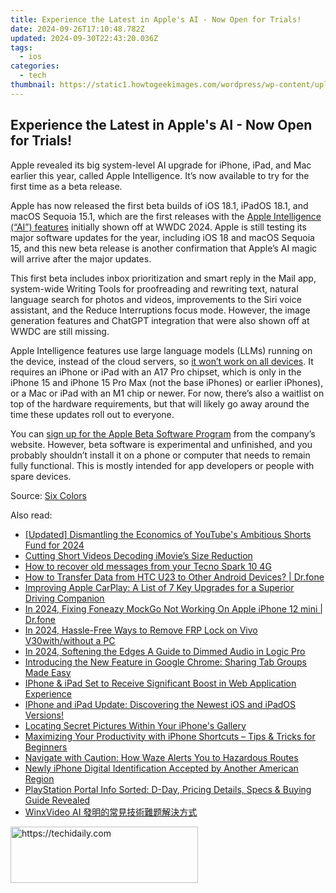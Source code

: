 ```yaml
---
title: Experience the Latest in Apple's AI - Now Open for Trials!
date: 2024-09-26T17:10:48.782Z
updated: 2024-09-30T22:43:20.036Z
tags:
  - ios
categories:
  - tech
thumbnail: https://static1.howtogeekimages.com/wordpress/wp-content/uploads/2024/07/apple_intelligence_featured-png.png
---
```


## Experience the Latest in Apple's AI - Now Open for Trials!

Apple revealed its big system-level AI upgrade for iPhone, iPad, and Mac earlier this year, called Apple Intelligence. It’s now available to try for the first time as a beta release.

 Apple has now released the first beta builds of iOS 18.1, iPadOS 18.1, and macOS Sequoia 15.1, which are the first releases with the [Apple Intelligence (“AI”) features](https://youtube-videos.techidaily.com/investing-successfully-with-a-makeup-channel/) initially shown off at WWDC 2024\. Apple is still testing its major software updates for the year, including iOS 18 and macOS Sequoia 15, and this new beta release is another confirmation that Apple’s AI magic will arrive after the major updates.

 This first beta includes inbox prioritization and smart reply in the Mail app, system-wide Writing Tools for proofreading and rewriting text, natural language search for photos and videos, improvements to the Siri voice assistant, and the Reduce Interruptions focus mode. However, the image generation features and ChatGPT integration that were also shown off at WWDC are still missing.

 Apple Intelligence features use large language models (LLMs) running on the device, instead of the cloud servers, so [it won’t work on all devices](https://fox-direct.techidaily.com/updated-smooth-volume-reduction-a-system-friendly-approach/). It requires an iPhone or iPad with an A17 Pro chipset, which is only in the iPhone 15 and iPhone 15 Pro Max (not the base iPhones) or earlier iPhones), or a Mac or iPad with an M1 chip or newer. For now, there’s also a waitlist on top of the hardware requirements, but that will likely go away around the time these updates roll out to everyone.

 You can [sign up for the Apple Beta Software Program](https://beta.apple.com/) from the company’s website. However, beta software is experimental and unfinished, and you probably shouldn’t install it on a phone or computer that needs to remain fully functional. This is mostly intended for app developers or people with spare devices.

 Source: [Six Colors](https://sixcolors.com/post/2024/07/new-betas-for-ios-18-1-ipados-18-1-and-macos-sequoia-bring-some-apple-intelligence-features/)

<ins class="adsbygoogle"
     style="display:block"
     data-ad-format="autorelaxed"
     data-ad-client="ca-pub-7571918770474297"
     data-ad-slot="1223367746"></ins>

<ins class="adsbygoogle"
     style="display:block"
     data-ad-client="ca-pub-7571918770474297"
     data-ad-slot="8358498916"
     data-ad-format="auto"
     data-full-width-responsive="true"></ins>

<span class="atpl-alsoreadstyle">Also read:</span>
<div><ul>
<li><a href="https://facebook-record-videos.techidaily.com/updated-dismantling-the-economics-of-youtubes-ambitious-shorts-fund-for-2024/"><u>[Updated] Dismantling the Economics of YouTube's Ambitious Shorts Fund for 2024</u></a></li>
<li><a href="https://fox-helps.techidaily.com/cutting-short-videos-decoding-imovies-size-reduction/"><u>Cutting Short Videos Decoding iMovie’s Size Reduction</u></a></li>
<li><a href="https://blog-min.techidaily.com/how-to-recover-old-messages-from-your-tecno-spark-10-4g-by-fonelab-android-recover-messages/"><u>How to recover old messages from your Tecno Spark 10 4G</u></a></li>
<li><a href="https://android-transfer.techidaily.com/how-to-transfer-data-from-htc-u23-to-other-android-devices-drfone-by-drfone-transfer-from-android-transfer-from-android/"><u>How to Transfer Data from HTC U23 to Other Android Devices? | Dr.fone</u></a></li>
<li><a href="https://os-tips.techidaily.com/improving-apple-carplay-a-list-of-7-key-upgrades-for-a-superior-driving-companion/"><u>Improving Apple CarPlay: A List of 7 Key Upgrades for a Superior Driving Companion</u></a></li>
<li><a href="https://review-topics.techidaily.com/in-2024-fixing-foneazy-mockgo-not-working-on-apple-iphone-12-mini-drfone-by-drfone-virtual-ios/"><u>In 2024, Fixing Foneazy MockGo Not Working On Apple iPhone 12 mini | Dr.fone</u></a></li>
<li><a href="https://bypass-frp.techidaily.com/in-2024-hassle-free-ways-to-remove-frp-lock-on-vivo-v30withwithout-a-pc-by-drfone-android/"><u>In 2024, Hassle-Free Ways to Remove FRP Lock on Vivo V30with/without a PC</u></a></li>
<li><a href="https://extra-skills.techidaily.com/in-2024-softening-the-edges-a-guide-to-dimmed-audio-in-logic-pro/"><u>In 2024, Softening the Edges A Guide to Dimmed Audio in Logic Pro</u></a></li>
<li><a href="https://os-tips.techidaily.com/introducing-the-new-feature-in-google-chrome-sharing-tab-groups-made-easy/"><u>Introducing the New Feature in Google Chrome: Sharing Tab Groups Made Easy</u></a></li>
<li><a href="https://os-tips.techidaily.com/iphone-and-ipad-set-to-receive-significant-boost-in-web-application-experience/"><u>IPhone & iPad Set to Receive Significant Boost in Web Application Experience</u></a></li>
<li><a href="https://os-tips.techidaily.com/iphone-and-ipad-update-discovering-the-newest-ios-and-ipados-versions/"><u>IPhone and iPad Update: Discovering the Newest iOS and iPadOS Versions!</u></a></li>
<li><a href="https://os-tips.techidaily.com/locating-secret-pictures-within-your-iphones-gallery/"><u>Locating Secret Pictures Within Your iPhone's Gallery</u></a></li>
<li><a href="https://os-tips.techidaily.com/maximizing-your-productivity-with-iphone-shortcuts-tips-and-tricks-for-beginners/"><u>Maximizing Your Productivity with iPhone Shortcuts – Tips & Tricks for Beginners</u></a></li>
<li><a href="https://os-tips.techidaily.com/navigate-with-caution-how-waze-alerts-you-to-hazardous-routes/"><u>Navigate with Caution: How Waze Alerts You to Hazardous Routes</u></a></li>
<li><a href="https://os-tips.techidaily.com/newly-iphone-digital-identification-accepted-by-another-american-region/"><u>Newly iPhone Digital Identification Accepted by Another American Region</u></a></li>
<li><a href="https://technical-tips.techidaily.com/playstation-portal-info-sorted-d-day-pricing-details-specs-and-buying-guide-revealed/"><u>PlayStation Portal Info Sorted: D-Day, Pricing Details, Specs & Buying Guide Revealed</u></a></li>
<li><a href="https://eaxpv-info.techidaily.com/1725288034620-winxvideo-ai/"><u>WinxVideo AI 發明的常見技術難题解決方式</u></a></li>
</ul></div>

<!-- affiliate ads begin -->
<a href="https://aligracehair.sjv.io/c/5597632/1896555/19272" target="_top" id="1896555">
  <img src="//a.impactradius-go.com/display-ad/19272-1896555" border="0" alt="https://techidaily.com" width="300" height="90"/>
</a>
<img height="0" width="0" src="https://aligracehair.sjv.io/i/5597632/1896555/19272" style="position:absolute;visibility:hidden;" border="0" />
<!-- affiliate ads end -->

